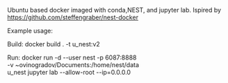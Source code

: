 Ubuntu based docker imaged with conda,NEST, and jupyter lab.
Ispired by https://github.com/steffengraber/nest-docker

Example usage: 

Build: docker build . -t u_nest:v2

Run:
docker run -d --user nest  -p 6087:8888 \
 -v ~ovinogradov/Documents:/home/nest/data \
 u_nest jupyter lab --allow-root --ip=0.0.0.0
